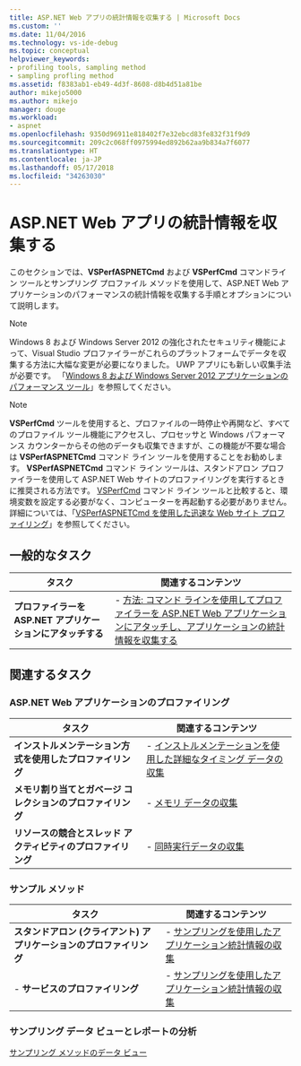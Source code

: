 ```yaml
---
title: ASP.NET Web アプリの統計情報を収集する | Microsoft Docs
ms.custom: ''
ms.date: 11/04/2016
ms.technology: vs-ide-debug
ms.topic: conceptual
helpviewer_keywords:
- profiling tools, sampling method
- sampling profling method
ms.assetid: f8383ab1-eb49-4d3f-8608-d8b4d51a81be
author: mikejo5000
ms.author: mikejo
manager: douge
ms.workload:
- aspnet
ms.openlocfilehash: 9350d96911e818402f7e32ebcd83fe832f31f9d9
ms.sourcegitcommit: 209c2c068ff0975994ed892b62aa9b834a7f6077
ms.translationtype: HT
ms.contentlocale: ja-JP
ms.lasthandoff: 05/17/2018
ms.locfileid: "34263030"
---
```

# <a name="collect-statistics-for-aspnet-web-apps"></a>ASP.NET Web アプリの統計情報を収集する

このセクションでは、**VSPerfASPNETCmd** および **VSPerfCmd** コマンドライン ツールとサンプリング プロファイル メソッドを使用して、ASP.NET Web アプリケーションのパフォーマンスの統計情報を収集する手順とオプションについて説明します。  
  
> [!NOTE]
>  Windows 8 および Windows Server 2012 の強化されたセキュリティ機能によって、Visual Studio プロファイラーがこれらのプラットフォームでデータを収集する方法に大幅な変更が必要になりました。 UWP アプリにも新しい収集手法が必要です。 「[Windows 8 および Windows Server 2012 アプリケーションのパフォーマンス ツール](../profiling/performance-tools-on-windows-8-and-windows-server-2012-applications.md)」を参照してください。  
  
> [!NOTE]
>  **VSPerfCmd** ツールを使用すると、プロファイルの一時停止や再開など、すべてのプロファイル ツール機能にアクセスし、プロセッサと Windows パフォーマンス カウンターからその他のデータも収集できますが、この機能が不要な場合は **VSPerfASPNETCmd** コマンド ライン ツールを使用することをお勧めします。 **VSPerfASPNETCmd** コマンド ライン ツールは、スタンドアロン プロファイラーを使用して ASP.NET Web サイトのプロファイリングを実行するときに推奨される方法です。 [VSPerfCmd](../profiling/vsperfcmd.md) コマンド ライン ツールと比較すると、環境変数を設定する必要がなく、コンピューターを再起動する必要がありません。 詳細については、「[VSPerfASPNETCmd を使用した迅速な Web サイト プロファイリング](../profiling/rapid-web-site-profiling-with-vsperfaspnetcmd.md)」を参照してください。  
  
## <a name="common-tasks"></a>一般的なタスク  
  
|タスク|関連するコンテンツ|  
|----------|---------------------|  
|**プロファイラーを ASP.NET アプリケーションにアタッチする**|-   [方法: コマンド ラインを使用してプロファイラーを ASP.NET Web アプリケーションにアタッチし、アプリケーションの統計情報を収集する](../profiling/how-to-attach-the-profiler-to-an-aspnet-web-application-to-collect-application-statistics-by-using-the-command-line.md)|  
  
## <a name="related-tasks"></a>関連するタスク  
  
### <a name="profile-aspnet-web-applications"></a>ASP.NET Web アプリケーションのプロファイリング  
  
|タスク|関連するコンテンツ|  
|----------|---------------------|  
|**インストルメンテーション方式を使用したプロファイリング**|-   [インストルメンテーションを使用した詳細なタイミング データの収集](../profiling/collecting-detailed-timing-data-aspnet-profiler-instrumentation-method.md)|  
|**メモリ割り当てとガベージ コレクションのプロファイリング**|-   [メモリ データの収集](../profiling/collecting-memory-data-from-an-aspnet-web-application.md)|  
|**リソースの競合とスレッド アクティビティのプロファイリング**|-   [同時実行データの収集](../profiling/collecting-concurrency-data-for-an-aspnet-web-application.md)|  
  
### <a name="sample-method"></a>サンプル メソッド  
  
|タスク|関連するコンテンツ|  
|----------|---------------------|  
|**スタンドアロン (クライアント) アプリケーションのプロファイリング**|-   [サンプリングを使用したアプリケーション統計情報の収集](../profiling/collecting-application-statistics-for-stand-alone-applications.md)|  
|-   **サービスのプロファイリング**|-   [サンプリングを使用したアプリケーション統計情報の収集](../profiling/collecting-application-statistics-for-services-by-using-the-profiler-sampling-method.md)|  
  
### <a name="analyze-sampling-data-views-and-reports"></a>サンプリング データ ビューとレポートの分析  
 [サンプリング メソッドのデータ ビュー](../profiling/profiler-sampling-method-data-views.md)